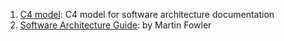 1. [C4 model](https://www.ibm.com/garage/method/practices/code/c4-model-for-software-architecture/): C4 model for software architecture documentation
2. [Software Architecture Guide](https://martinfowler.com/architecture/): by Martin Fowler